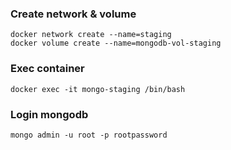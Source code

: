 ### Create network & volume
```
docker network create --name=staging
docker volume create --name=mongodb-vol-staging
```
### Exec container
`docker exec -it mongo-staging /bin/bash`
### Login mongodb
`mongo admin -u root -p rootpassword`